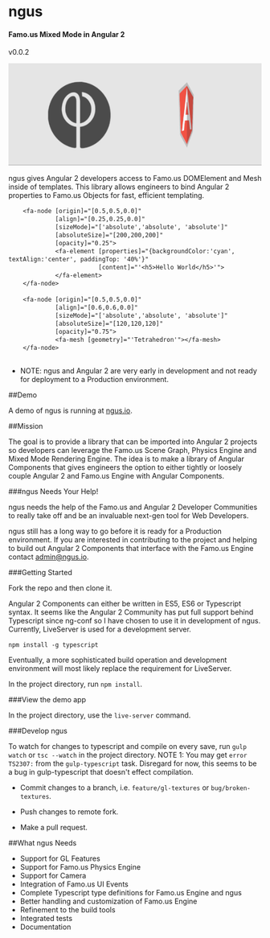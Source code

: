 # ngus

#### Famo.us Mixed Mode in Angular 2

v0.0.2

![alt text](screenshots/ngus.gif "Famo.us DOMElement and Mesh in a Mixed Mode Scene")

ngus gives Angular 2 developers access to Famo.us DOMElement and Mesh inside of templates. This library allows engineers to bind Angular 2 properties to Famo.us Objects for fast, efficient templating.


```
    <fa-node [origin]="[0.5,0.5,0.0]"
             [align]="[0.25,0.25,0.0]"
             [sizeMode]="['absolute','absolute', 'absolute']"
             [absoluteSize]="[200,200,200]"
             [opacity]="0.25">
             <fa-element [properties]="{backgroundColor:'cyan', textAlign:'center', paddingTop: '40%'}"
                         [content]="'<h5>Hello World</h5>'">
             </fa-element>
    </fa-node>

    <fa-node [origin]="[0.5,0.5,0.0]"
             [align]="[0.6,0.6,0.0]"
             [sizeMode]="['absolute','absolute', 'absolute']"
             [absoluteSize]="[120,120,120]"
             [opacity]="0.75">
             <fa-mesh [geometry]="'Tetrahedron'"></fa-mesh>
    </fa-node>


```

* NOTE: ngus and Angular 2 are very early in development and not ready for deployment to a Production environment.

##Demo

A demo of ngus is running at [ngus.io](http://ngus.io).

##Mission

The goal is to provide a library that can be imported into Angular 2 projects so developers can leverage the Famo.us Scene Graph, Physics Engine and Mixed Mode Rendering Engine. The idea is to make a library of Angular Components that gives engineers the option to either tightly or loosely couple Angular 2 and Famo.us Engine with Angular Components.  

###ngus Needs Your Help!

ngus needs the help of the Famo.us and Angular 2 Developer Communities to really take off and be an invaluable next-gen tool for Web Developers.

ngus still has a long way to go before it is ready for a Production environment. If you are interested in contributing to the project and helping to build out Angular 2 Components that interface with the Famo.us Engine contact <admin@ngus.io>.


###Getting Started

Fork the repo and then clone it.

Angular 2 Components can either be written in ES5, ES6 or Typescript syntax. It seems like the Angular 2 Community has put full support behind Typescript since ng-conf so I have chosen to use it in development of ngus. Currently, LiveServer is used for a development server.

```
npm install -g typescript

```

Eventually, a more sophisticated build operation and development environment will most likely replace the requirement for LiveServer.

In the project directory, run `npm install`.

###View the demo app

In the project directory, use the `live-server` command.


###Develop ngus

To watch for changes to typescript and compile on every save, run `gulp watch` or `tsc --watch` in the project directory. NOTE 1: You may get `error TS2307:` from the `gulp-typescript` task. Disregard for now, this seems to be a bug in gulp-typescript that doesn't effect compilation.

* Commit changes to a branch, i.e. `feature/gl-textures` or `bug/broken-textures`.

* Push changes to remote fork.

* Make a pull request.


##What ngus Needs

* Support for GL Features
* Support for Famo.us Physics Engine
* Support for Camera
* Integration of Famo.us UI Events
* Complete Typescript type definitions for Famo.us Engine and ngus
* Better handling and customization of Famo.us Engine
* Refinement to the build tools
* Integrated tests
* Documentation

